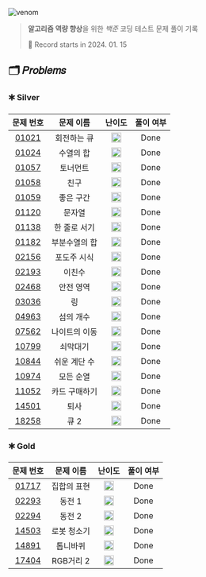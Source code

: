 ![venom](https://capsule-render.vercel.app/api?type=venom&height=160&text=𝑩𝑎𝑒𝑘𝑗𝑜𝑜𝑛%20𝑶𝑛𝑙𝑖𝑛𝑒%20𝑱𝑢𝑑𝑔𝑒&fontSize=70&color=0:4B89DC,100:89B2E9)

> **알고리즘 역량 향상**을 위한 *백준* 코딩 테스트 문제 풀이 기록
>
> 📆 Record starts in 2024. 01. 15

## 🗂️ 𝑃𝑟𝑜𝑏𝑙𝑒𝑚𝑠

### 🞷 Silver

|                     문제 번호                      |  문제 이름  |                                   난이도                                    | 풀이 여부 |
|:----------------------------------------------:|:-------:|:------------------------------------------------------------------------:|:-----:|
| [01021](https://www.acmicpc.net/problem/1021)  | 회전하는 큐  | <img src="https://d2gd6pc034wcta.cloudfront.net/tier/8.svg" width=20 />  | Done  |
| [01024](https://www.acmicpc.net/problem/1024)  |  수열의 합  | <img src="https://d2gd6pc034wcta.cloudfront.net/tier/9.svg" width=20 />  | Done  |
| [01057](https://www.acmicpc.net/problem/1057)  |  토너먼트   | <img src="https://d2gd6pc034wcta.cloudfront.net/tier/7.svg" width=20 />  | Done  |
| [01058](https://www.acmicpc.net/problem/1058)  |   친구    | <img src="https://d2gd6pc034wcta.cloudfront.net/tier/9.svg" width=20 />  | Done  |
| [01059](https://www.acmicpc.net/problem/1059)  |  좋은 구간  | <img src="https://d2gd6pc034wcta.cloudfront.net/tier/7.svg" width=20 />  | Done  |
| [01120](https://www.acmicpc.net/problem/1120)  |   문자열   | <img src="https://d2gd6pc034wcta.cloudfront.net/tier/7.svg" width=20 />  | Done  |
| [01138](https://www.acmicpc.net/problem/1138)  | 한 줄로 서기 | <img src="https://d2gd6pc034wcta.cloudfront.net/tier/9.svg" width=20 />  | Done  |
| [01182](https://www.acmicpc.net/problem/1182)  | 부분수열의 합 | <img src="https://d2gd6pc034wcta.cloudfront.net/tier/9.svg" width=20 />  | Done  |
| [02156](https://www.acmicpc.net/problem/2156)  | 포도주 시식  | <img src="https://d2gd6pc034wcta.cloudfront.net/tier/10.svg" width=20 /> | Done  |
| [02193](https://www.acmicpc.net/problem/2193)  |   이친수   | <img src="https://d2gd6pc034wcta.cloudfront.net/tier/8.svg" width=20 />  | Done  |
| [02468](https://www.acmicpc.net/problem/2468)  |  안전 영역  | <img src="https://d2gd6pc034wcta.cloudfront.net/tier/10.svg" width=20 /> | Done  |
| [03036](https://www.acmicpc.net/problem/3036)  |    링    | <img src="https://d2gd6pc034wcta.cloudfront.net/tier/7.svg" width=20 />  | Done  |
| [04963](https://www.acmicpc.net/problem/4963)  |  섬의 개수  | <img src="https://d2gd6pc034wcta.cloudfront.net/tier/9.svg" width=20 />  | Done  |
| [07562](https://www.acmicpc.net/problem/7562)  | 나이트의 이동 | <img src="https://d2gd6pc034wcta.cloudfront.net/tier/10.svg" width=20 /> | Done  |
| [10799](https://www.acmicpc.net/problem/10799) |  쇠막대기   | <img src="https://d2gd6pc034wcta.cloudfront.net/tier/9.svg" width=20 />  | Done  |
| [10844](https://www.acmicpc.net/problem/10844) | 쉬운 계단 수 | <img src="https://d2gd6pc034wcta.cloudfront.net/tier/10.svg" width=20 /> | Done  |
| [10974](https://www.acmicpc.net/problem/10974) |  모든 순열  | <img src="https://d2gd6pc034wcta.cloudfront.net/tier/8.svg" width=20 />  | Done  |
| [11052](https://www.acmicpc.net/problem/11052) | 카드 구매하기 | <img src="https://d2gd6pc034wcta.cloudfront.net/tier/10.svg" width=20 /> | Done  |
| [14501](https://www.acmicpc.net/problem/14501) |   퇴사    | <img src="https://d2gd6pc034wcta.cloudfront.net/tier/8.svg" width=20 />  | Done  |
| [18258](https://www.acmicpc.net/problem/18258) |   큐 2   | <img src="https://d2gd6pc034wcta.cloudfront.net/tier/7.svg" width=20 />  | Done  |

### 🞷 Gold

|                     문제 번호                      |  문제 이름  |                                   난이도                                    | 풀이 여부 |
|:----------------------------------------------:|:-------:|:------------------------------------------------------------------------:|:-----:|
| [01717](https://www.acmicpc.net/problem/1717)  | 집합의 표현  | <img src="https://d2gd6pc034wcta.cloudfront.net/tier/11.svg" width=20 /> | Done  |
| [02293](https://www.acmicpc.net/problem/2293)  |  동전 1   | <img src="https://d2gd6pc034wcta.cloudfront.net/tier/11.svg" width=20 /> | Done  |
| [02294](https://www.acmicpc.net/problem/2294)  |  동전 2   | <img src="https://d2gd6pc034wcta.cloudfront.net/tier/11.svg" width=20 /> | Done  |
| [14503](https://www.acmicpc.net/problem/14503) | 로봇 청소기  | <img src="https://d2gd6pc034wcta.cloudfront.net/tier/11.svg" width=20 /> | Done  |
| [14891](https://www.acmicpc.net/problem/14891) |  톱니바퀴   | <img src="https://d2gd6pc034wcta.cloudfront.net/tier/11.svg" width=20 /> | Done  |
| [17404](https://www.acmicpc.net/problem/17404) | RGB거리 2 | <img src="https://d2gd6pc034wcta.cloudfront.net/tier/12.svg" width=20 /> | Done  |